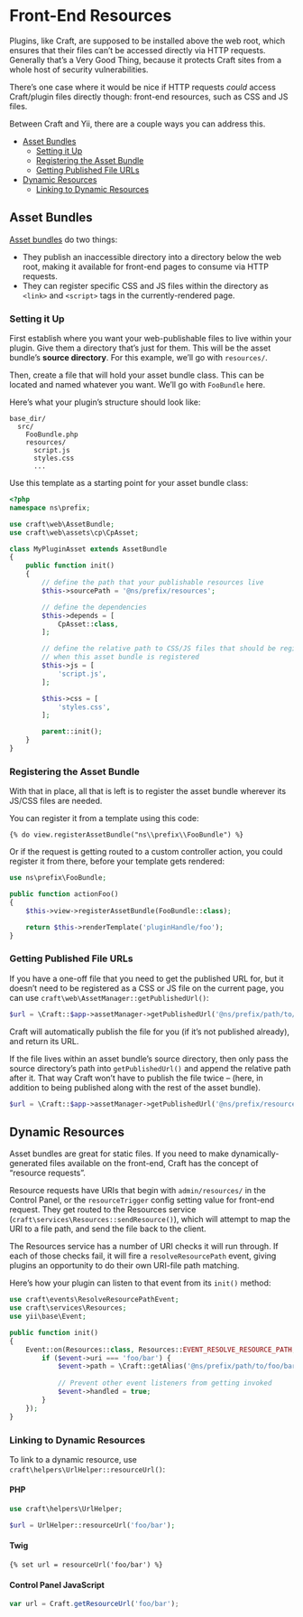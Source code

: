 Front-End Resources
===================

Plugins, like Craft, are supposed to be installed above the web root, which ensures that their files can’t be accessed directly via HTTP requests. Generally that’s a Very Good Thing, because it protects Craft sites from a whole host of security vulnerabilities.

There’s one case where it would be nice if HTTP requests *could* access Craft/plugin files directly though: front-end resources, such as CSS and JS files.

Between Craft and Yii, there are a couple ways you can address this.

- [Asset Bundles](#asset-bundles)
  - [Setting it Up](#setting-it-up)
  - [Registering the Asset Bundle](#registering-the-asset-bundle)
  - [Getting Published File URLs](#getting-published-file-urls)
- [Dynamic Resources](#dynamic-resources)
  - [Linking to Dynamic Resources](#linking-to-dynamic-resources)

## Asset Bundles

[Asset bundles](http://www.yiiframework.com/doc-2.0/guide-structure-assets.html) do two things:

- They publish an inaccessible directory into a directory below the web root, making it available for front-end pages to consume via HTTP requests.
- They can register specific CSS and JS files within the directory as `<link>` and `<script>` tags in the currently-rendered page.

### Setting it Up

First establish where you want your web-publishable files to live within your plugin. Give them a directory that’s just for them. This will be the asset bundle’s **source directory**. For this example, we’ll go with `resources/`.

Then, create a file that will hold your asset bundle class. This can be located and named whatever you want. We’ll go with `FooBundle` here.

Here’s what your plugin’s structure should look like:

```
base_dir/
  src/
    FooBundle.php
    resources/
      script.js
      styles.css
      ...
```

Use this template as a starting point for your asset bundle class:

```php
<?php
namespace ns\prefix;

use craft\web\AssetBundle;
use craft\web\assets\cp\CpAsset;

class MyPluginAsset extends AssetBundle
{
    public function init()
    {
        // define the path that your publishable resources live
        $this->sourcePath = '@ns/prefix/resources';

        // define the dependencies
        $this->depends = [
            CpAsset::class,
        ];

        // define the relative path to CSS/JS files that should be registered with the page
        // when this asset bundle is registered
        $this->js = [
            'script.js',
        ];

        $this->css = [
            'styles.css',
        ];

        parent::init();
    }
}
```

### Registering the Asset Bundle

With that in place, all that is left is to register the asset bundle wherever its JS/CSS files are needed.

You can register it from a template using this code:

```twig
{% do view.registerAssetBundle("ns\\prefix\\FooBundle") %}
```

Or if the request is getting routed to a custom controller action, you could register it from there, before your template gets rendered:

```php
use ns\prefix\FooBundle;

public function actionFoo()
{
    $this->view->registerAssetBundle(FooBundle::class);

    return $this->renderTemplate('pluginHandle/foo');
}
```

### Getting Published File URLs

If you have a one-off file that you need to get the published URL for, but it doesn’t need to be registered as a CSS or JS file on the current page, you can use `craft\web\AssetManager::getPublishedUrl()`:

```php
$url = \Craft::$app->assetManager->getPublishedUrl('@ns/prefix/path/to/file.svg', true);
```

Craft will automatically publish the file for you (if it’s not published already), and return its URL.

If the file lives within an asset bundle’s source directory, then only pass the source directory’s path into `getPublishedUrl()` and append the relative path after it. That way Craft won’t have to publish the file twice – (here, in addition to being published along with the rest of the asset bundle).

```php
$url = \Craft::$app->assetManager->getPublishedUrl('@ns/prefix/resources', true).'/path/to/file.svg';
```

## Dynamic Resources

Asset bundles are great for static files. If you need to make dynamically-generated files available on the front-end, Craft has the concept of “resource requests”.

Resource requests have URIs that begin with `admin/resources/` in the Control Panel, or the `resourceTrigger` config setting value for front-end request. They get routed to the Resources service (`craft\services\Resources::sendResource()`), which will attempt to map the URI to a file path, and send the file back to the client.

The Resources service has a number of URI checks it will run through. If each of those checks fail, it will fire a `resolveResourcePath` event, giving plugins an opportunity to do their own URI-file path matching.

Here’s how your plugin can listen to that event from its `init()` method:

```php
use craft\events\ResolveResourcePathEvent;
use craft\services\Resources;
use yii\base\Event;

public function init()
{
    Event::on(Resources::class, Resources::EVENT_RESOLVE_RESOURCE_PATH, function(ResolveResourcePathEvent $event) {
        if ($event->uri === 'foo/bar') {
            $event->path = \Craft::getAlias('@ns/prefix/path/to/foo/bar.ext');
            
            // Prevent other event listeners from getting invoked
            $event->handled = true;
        }
    });
}
```

### Linking to Dynamic Resources

To link to a dynamic resource, use `craft\helpers\UrlHelper::resourceUrl()`:

#### PHP

```php
use craft\helpers\UrlHelper;

$url = UrlHelper::resourceUrl('foo/bar'); 
```

#### Twig

```twig
{% set url = resourceUrl('foo/bar') %}
```

#### Control Panel JavaScript

```js
var url = Craft.getResourceUrl('foo/bar');
```
